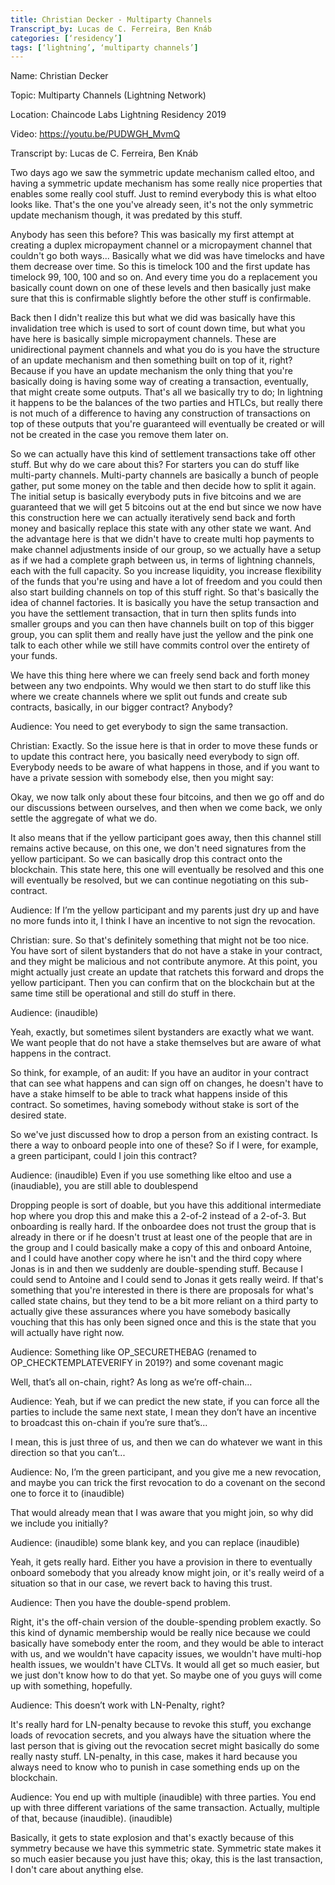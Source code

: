 ```yaml
---
title: Christian Decker - Multiparty Channels
Transcript_by: Lucas de C. Ferreira, Ben Knáb
categories: [‘residency’]
tags: [‘lightning’, ‘multiparty channels’]
---
```


Name: Christian Decker

Topic: Multiparty Channels (Lightning Network)

Location: Chaincode Labs Lightning Residency 2019

Video: https://youtu.be/PUDWGH_MvmQ

Transcript by: Lucas de C. Ferreira, Ben Knáb

Two days ago we saw the symmetric update mechanism called eltoo, and having a symmetric update mechanism has some really nice properties that enables some really cool stuff. Just to remind everybody this is what eltoo looks like. That's the one you've already seen, it's not the only symmetric update mechanism though, it was predated by this stuff. 

Anybody has seen this before? This was basically my first attempt at creating a duplex micropayment channel or a micropayment channel that couldn't go both ways... Basically what we did was have timelocks and have them decrease over time. So this is timelock 100 and the first update has timelock 99, 100, 100 and so on. And every time you do a replacement you basically count down on one of these levels and then basically just make sure that this is confirmable slightly before the other stuff is confirmable. 

Back then I didn't realize this but what we did was basically have this invalidation tree which is used to sort of count down time, but what you have here is basically simple micropayment channels. These are unidirectional payment channels and what you do is you have the structure of an update mechanism and then something built on top of it, right? Because if you have an update mechanism the only thing that you're basically doing is having some way of creating a transaction, eventually, that might create some outputs. That's all we basically try to do; In lightning it happens to be the balances of the two parties and HTLCs, but really there is not much of a difference to having any construction of transactions on top of these outputs that you're guaranteed will eventually be created or will not be created in the case you remove them later on. 

So we can actually have this kind of settlement transactions take off other stuff. But why do we care about this? For starters you can do stuff like multi-party channels. Multi-party channels are basically a bunch of people gather, put some money on the table and then decide how to split it again. The initial setup is basically everybody puts in five bitcoins and we are guaranteed that we will get 5 bitcoins out at the end but since we now have this construction here we can actually iteratively send back and forth money and basically replace this state with any other state we want. And the advantage here is that we didn't have to create multi hop payments to make channel adjustments inside of our group, so we actually have a setup as if we had a complete graph between us, in terms of lightning channels, each with the full capacity. So you increase liquidity, you increase flexibility of the funds that you're using and have a lot of freedom and you could then also start building channels on top of this stuff right. So that's basically the idea of channel factories. It is basically you have the setup transaction and you have the settlement transaction, that in turn then splits funds into smaller groups and you can then have channels built on top of this bigger group, you can split them and really have just the yellow and the pink one talk to each other while we still have commits control over the entirety of your funds. 

We have this thing here where we can freely send back and forth money between any two endpoints. Why would we then start to do stuff like this where we create channels where we split out funds and create sub contracts, basically, in our bigger contract? Anybody?

Audience: You need to get everybody to sign the same transaction.

Christian: Exactly. So the issue here is that in order to move these funds or to update this contract here, you basically need everybody to sign off. Everybody needs to be aware of what happens in those, and if you want to have a private session with somebody else, then you might say:

Okay, we now talk only about these four bitcoins, and then we go off and do our discussions between ourselves, and then when we come back, we only settle the aggregate of what we do.

It also means that if the yellow participant goes away, then this channel still remains active because, on this one, we don't need signatures from the yellow participant. So we can basically drop this contract onto the blockchain. This state here, this one will eventually be resolved and this one will eventually be resolved, but we can continue negotiating on this sub-contract.

Audience: If I’m the yellow participant and my parents just dry up and have no more funds into it, I think I have an incentive to not sign the revocation.

Christian: sure. So that's definitely something that might not be too nice. You have sort of silent bystanders that do not have a stake in your contract, and they might be malicious and not contribute anymore. At this point, you might actually just create an update that ratchets this forward and drops the yellow participant. Then you can confirm that on the blockchain but at the same time still be operational and still do stuff in there.

Audience: (inaudible)

Yeah, exactly, but sometimes silent bystanders are exactly what we want. We want people that do not have a stake themselves but are aware of what happens in the contract.

So think, for example, of an audit: If you have an auditor in your contract that can see what happens and can sign off on changes, he doesn't have to have a stake himself to be able to track what happens inside of this contract. So sometimes, having somebody without stake is sort of the desired state.

So we've just discussed how to drop a person from an existing contract. Is there a way to onboard people into one of these? So if I were, for example, a green participant, could I join this contract?

Audience: (inaudible) Even if you use something like eltoo and use a (inaudiable), you are still able to doublespend

Dropping people is sort of doable, but you have this additional intermediate hop where you drop this and make this a 2-of-2 instead of a 2-of-3. But onboarding is really hard. If the onboardee does not trust the group that is already in there or if he doesn't trust at least one of the people that are in the group and I could basically make a copy of this and onboard Antoine, and I could have another copy where he isn't and the third copy where Jonas is in and then we suddenly are double-spending stuff. Because I could send to Antoine and I could send to Jonas it gets really weird. If that's something that you're interested in there is there are proposals for what's called state chains, but they tend to be a bit more reliant on a third party to actually give these assurances where you have somebody basically vouching that this has only been signed once and this is the state that you will actually have right now.

Audience: Something like OP_SECURETHEBAG (renamed to OP_CHECKTEMPLATEVERIFY in 2019?) and some covenant magic

Well, that’s all on-chain, right? As long as we’re off-chain…

Audience: Yeah, but if we can predict the new state, if you can force all the parties to include the same next state, I mean they don’t have an incentive to broadcast this on-chain if you’re sure that’s...

I mean, this is just three of us, and then we can do whatever we want in this direction so that you can’t...

Audience: No, I’m the green participant, and you give me a new revocation, and maybe you can trick the first revocation to do a covenant on the second one to force it to (inaudible)

That would already mean that I was aware that you might join, so why did we include you initially?

Audience: (inaudible) some blank key, and you can replace (inaudible)

Yeah, it gets really hard. Either you have a provision in there to eventually onboard somebody that you already know might join, or it's really weird of a situation so that in our case, we revert back to having this trust.

Audience: Then you have the double-spend problem.

Right, it's the off-chain version of the double-spending problem exactly. So this kind of dynamic membership would be really nice because we could basically have somebody enter the room, and they would be able to interact with us, and we wouldn't have capacity issues, we wouldn't have multi-hop health issues, we wouldn't have CLTVs. It would all get so much easier, but we just don't know how to do that yet. So maybe one of you guys will come up with something, hopefully. 

Audience: This doesn’t work with LN-Penalty, right?

It's really hard for LN-penalty because to revoke this stuff, you exchange loads of revocation secrets, and you always have the situation where the last person that is giving out the revocation secret might basically do some really nasty stuff. LN-penalty, in this case, makes it hard because you always need to know who to punish in case something ends up on the blockchain.

Audience: You end up with multiple (inaudible) with three parties. You end up with three different variations of the same transaction. Actually, multiple of that, because (inaudible). (inaudible)

Basically, it gets to state explosion and that's exactly because of this symmetry because we have this symmetric state. Symmetric state makes it so much easier because you just have this; okay, this is the last transaction, I don't care about anything else.
